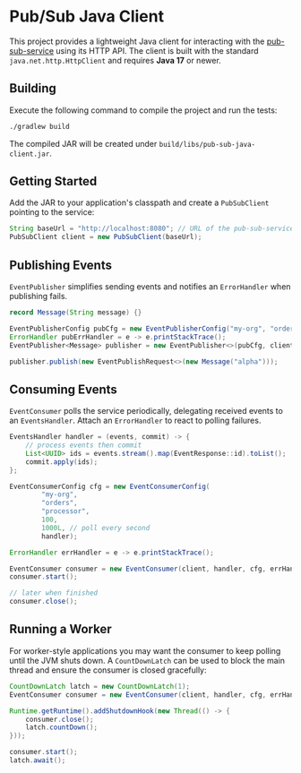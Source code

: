 # Pub/Sub Java Client

This project provides a lightweight Java client for interacting with the [pub-sub-service](#) using its HTTP API. The client is built with the standard `java.net.http.HttpClient` and requires **Java 17** or newer.

## Building

Execute the following command to compile the project and run the tests:

```bash
./gradlew build
```

The compiled JAR will be created under `build/libs/pub-sub-java-client.jar`.

## Getting Started

Add the JAR to your application's classpath and create a `PubSubClient` pointing to the service:

```java
String baseUrl = "http://localhost:8080"; // URL of the pub-sub-service
PubSubClient client = new PubSubClient(baseUrl);
```

## Publishing Events

`EventPublisher` simplifies sending events and notifies an `ErrorHandler` when publishing fails.

```java
record Message(String message) {}

EventPublisherConfig pubCfg = new EventPublisherConfig("my-org", "orders", "processor");
ErrorHandler pubErrHandler = e -> e.printStackTrace();
EventPublisher<Message> publisher = new EventPublisher<>(pubCfg, client, pubErrHandler);

publisher.publish(new EventPublishRequest<>(new Message("alpha")));
```

## Consuming Events

`EventConsumer` polls the service periodically, delegating received events to an `EventsHandler`. Attach an `ErrorHandler` to react to polling failures.

```java
EventsHandler handler = (events, commit) -> {
    // process events then commit
    List<UUID> ids = events.stream().map(EventResponse::id).toList();
    commit.apply(ids);
};

EventConsumerConfig cfg = new EventConsumerConfig(
        "my-org",
        "orders",
        "processor",
        100,
        1000L, // poll every second
        handler);

ErrorHandler errHandler = e -> e.printStackTrace();

EventConsumer consumer = new EventConsumer(client, handler, cfg, errHandler);
consumer.start();

// later when finished
consumer.close();
```

## Running a Worker

For worker-style applications you may want the consumer to keep polling until the
JVM shuts down. A `CountDownLatch` can be used to block the main thread and
ensure the consumer is closed gracefully:

```java
CountDownLatch latch = new CountDownLatch(1);
EventConsumer consumer = new EventConsumer(client, handler, cfg, errHandler);

Runtime.getRuntime().addShutdownHook(new Thread(() -> {
    consumer.close();
    latch.countDown();
}));

consumer.start();
latch.await();
```

